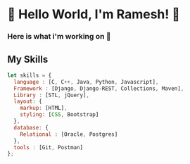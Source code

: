 # 👋 Hello World, I'm Ramesh! 🙏
### Here is what i'm working on 🙂
## My Skills 
```js
let skills = {
  language : [C, C++, Java, Python, Javascript],
  Framework : [Django, Django-REST, Collections, Maven],
  Library : [STL, jQuery],
  layout: {
    markup: [HTML],
    styling: [CSS, Bootstrap]
  },
  database: {
    Relational : [Oracle, Postgres]
  },
  tools : [Git, Postman]
};
```





<!--
**ramesh-11/ramesh-11** is a ✨ _special_ ✨ repository because its `README.md` (this file) appears on your GitHub profile.

Here are some ideas to get you started:

- 🔭 I’m currently working on ...
- 🌱 I’m currently learning ...
- 👯 I’m looking to collaborate on ...
- 🤔 I’m looking for help with ...
- 💬 Ask me about ...
- 📫 How to reach me: ...
- 😄 Pronouns: ...
- ⚡ Fun fact: ...
-->
